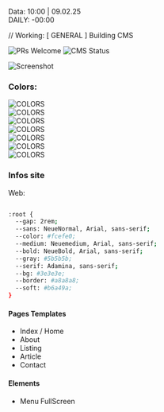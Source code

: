 Data: 10:00  | 09.02.25  
DAILY: -00:00
 
// Working: [ GENERAL ] Building CMS

![PRs Welcome](https://img.shields.io/badge/Building_Status-96%25-brightgreen)
![CMS Status](https://img.shields.∫io/badge/CMS-Progressing-brightgreen.svg?color=informational)

  
![Screenshot](./cover.png)


### Colors:
![COLORS](https://img.shields.io/badge/----black:-%235d3136-%235d3136)  
![COLORS](https://img.shields.io/badge/----black:-%237c5658-%237c5658)  
![COLORS](https://img.shields.io/badge/----black:-%23d8bfc0-%23d8bfc0)  
![COLORS](https://img.shields.io/badge/----black:-%23f9ecdf-%23f9ecdf)  
![COLORS](https://img.shields.io/badge/----black:-%23ead5d6-%23ead5d6)  
![COLORS](https://img.shields.io/badge/----black:-%23ffffff-%23ffffff)  
![COLORS](https://img.shields.io/badge/----black:-%23000000-%23000000)  
###	 Infos site
Web:
```bash 

:root {
  --gap: 2rem;
  --sans: NeueNormal, Arial, sans-serif;
  --color: #fcefe0;
  --medium: Neuemedium, Arial, sans-serif;
  --bold: NeueBold, Arial, sans-serif;
  --gray: #5b5b5b;
  --serif: Adamina, sans-serif;
  --bg: #3e3e3e;
  --border: #a8a8a8;
  --soft: #b6a49a;
}
```

#### Pages Templates
<ul>
	<li>Index / Home</li>
	<li>About</li>
	<li>Listing</li>
	<li>Article</li>
	<li>Contact</li>
</ul>


#### Elements
<ul>
	<li>Menu FullScreen</li>
</ul>